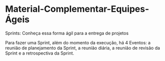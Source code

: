 # Material-Complementar-Equipes-Ágeis
Sprints: Conheça essa forma ágil para a entrega de projetos

Para fazer uma Sprint, além do momento da execução, há 4 Eventos: a reunião de planejamento da Sprint, a reunião diária, a reunião de revisão da Sprint e a retrospectiva da Sprint.
